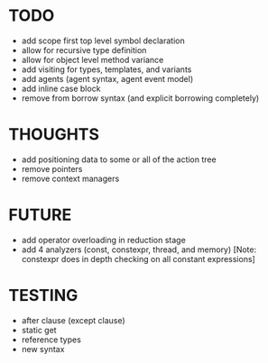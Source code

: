 # TODO

- add scope first top level symbol declaration
- allow for recursive type definition
- allow for object level method variance
- add visiting for types, templates, and variants
- add agents (agent syntax, agent event model)
- add inline case block
- remove from borrow syntax (and explicit borrowing completely)

# THOUGHTS

- add positioning data to some or all of the action tree
- remove pointers
- remove context managers

# FUTURE

- add operator overloading in reduction stage
- add 4 analyzers (const, constexpr, thread, and memory) [Note: constexpr does in depth checking on all constant expressions]

# TESTING

- after clause (except clause)
- static get
- reference types
- new syntax
